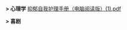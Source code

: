 
**> 心理学**
[抑郁自我护理手册（电脑阅读版）(1).pdf](https://github.com/user-attachments/files/16097381/1.pdf)

**> 喜剧**



